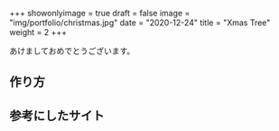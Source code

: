 +++
showonlyimage = true
draft = false
image = "img/portfolio/christmas.jpg"
date = "2020-12-24"
title = "Xmas Tree"
weight = 2
+++

あけましておめでとうございます。
<!--more-->

## 作り方

## 参考にしたサイト